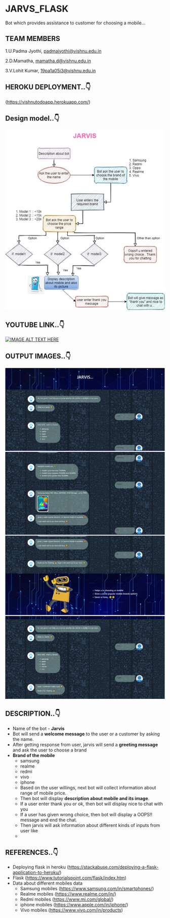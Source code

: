 # JARVS_FLASK
  Bot which provides assistance to customer for choosing a mobile...
  
## TEAM MEMBERS
1.U.Padma Jyothi, padmajyothi@vishnu.edu.in

2.D.Mamatha, mamatha.d@vishnu.edu.in

3.V.Lohit Kumar, 19pa1a05i3@vishnu.edu.in

## HEROKU DEPLOYMENT..👇
  (https://vishnutodoapp.herokuapp.com/)

## Design model..👇 
  ![Jarvis Design](https://github.com/PadmaJyothi-U/Week-3/blob/main/flask%20workflow.jpg)

## YOUTUBE LINK..👇
   [![IMAGE ALT TEXT HERE](https://img.youtube.com/vi/uQLwMbKEmrs/0.jpg)](https://youtu.be/X4pWJ2jluQ4)
 
## OUTPUT IMAGES..👇
  ![alt text](https://github.com/vlkumar-859/JARVIS_FLASK/blob/main/1st.png)
  ![alt text](https://github.com/vlkumar-859/JARVIS_FLASK/blob/main/2nd.png)
  ![alt text](https://github.com/vlkumar-859/JARVIS_FLASK/blob/main/3rd.png)
  ![alt text](https://github.com/vlkumar-859/JARVIS_FLASK/blob/main/4th.png)

## DESCRIPTION..👇
  * Name of the bot - **Jarvis**
  * Bot will send a **welcome message** to the user or a customer by asking the name.
  * After getting response from user, jarvis will send a **greeting message** and ask the user to choose a brand
* **Brand of the mobile**
    - samsung
    - realme
    - redmi
    - vivo
    - iphone
  * Based on the user willings, next bot will collect information about range of mobile price.
  * Then bot will display **description about mobile and its image**.
  * If a user enter thank you or ok, then bot will display nice to chat with you
  * If a user has given wrong choice, then bot will display a OOPS!! message and end the chat.
  * Then jarvis will ask information about different kinds of inputs from user like 
  + 
  
## REFERENCES..👇
  * Deploying flask in heroku (https://stackabuse.com/deploying-a-flask-application-to-heroku/)
  * Flask (https://www.tutorialspoint.com/flask/index.htm)
  * Data about different mobiles data
    + Samsung mobiles (https://www.samsung.com/in/smartphones/)
    + Realme mobiles (https://www.realme.com/in/)
    + Redmi mobiles (https://www.mi.com/global/)
    + iphone mobiles (https://www.apple.com/in/iphone/)
    + Vivo mobiles (https://www.vivo.com/in/products)
